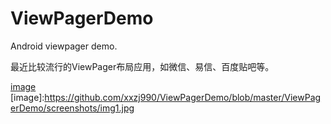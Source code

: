 ViewPagerDemo
=============

Android viewpager demo.

最近比较流行的ViewPager布局应用，如微信、易信、百度贴吧等。

[image](https://github.com/xxzj990/ViewPagerDemo/blob/master/ViewPagerDemo/screenshots/img0.jpg) [image]:https://github.com/xxzj990/ViewPagerDemo/blob/master/ViewPagerDemo/screenshots/img1.jpg


